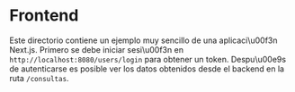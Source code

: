 # Frontend

Este directorio contiene un ejemplo muy sencillo de una aplicaci\u00f3n Next.js. Primero se debe iniciar sesi\u00f3n en `http://localhost:8080/users/login` para obtener un token. Despu\u00e9s de autenticarse es posible ver los datos obtenidos desde el backend en la ruta `/consultas`.
